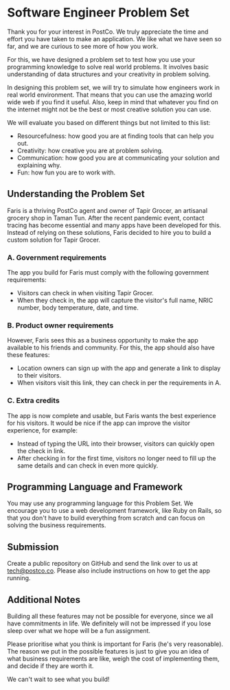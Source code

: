 # Software Engineer Problem Set

Thank you for your interest in PostCo. We truly appreciate the time and effort you have taken to make an application. We like what we have seen so far, and we are curious to see more of how you work.

For this, we have designed a problem set to test how you use your programming knowledge to solve real world problems. It involves basic understanding of data structures and your creativity in problem solving.

In designing this problem set, we will try to simulate how engineers work in real world environment. That means that you can use the amazing world wide web if you find it useful. Also, keep in mind that whatever you find on the internet might not be the best or most creative solution you can use.

We will evaluate you based on different things but not limited to this list:

- Resourcefulness: how good you are at finding tools that can help you out.
- Creativity: how creative you are at problem solving.
- Communication: how good you are at communicating your solution and explaining why.
- Fun: how fun you are to work with.

## Understanding the Problem Set

Faris is a thriving PostCo agent and owner of Tapir Grocer, an artisanal grocery shop in Taman Tun. After the recent pandemic event, contact tracing has become essential and many apps have been developed for this. Instead of relying on these solutions, Faris decided to hire you to build a custom solution for Tapir Grocer.

### A. Government requirements

The app you build for Faris must comply with the following government requirements:

- Visitors can check in when visiting Tapir Grocer.
- When they check in, the app will capture the visitor's full name, NRIC number, body temperature, date, and time.

### B. Product owner requirements

However, Faris sees this as a business opportunity to make the app available to his friends and community. For this, the app should also have these features:

- Location owners can sign up with the app and generate a link to display to their visitors.
- When visitors visit this link, they can check in per the requirements in A.

### C. Extra credits

The app is now complete and usable, but Faris wants the best experience for his visitors. It would be nice if the app can improve the visitor experience, for example:

- Instead of typing the URL into their browser, visitors can quickly open the check in link.
- After checking in for the first time, visitors no longer need to fill up the same details and can check in even more quickly.

## Programming Language and Framework

You may use any programming language for this Problem Set. We encourage you to use a web development framework, like Ruby on Rails, so that you don't have to build everything from scratch and can focus on solving the business requirements.

## Submission

Create a public repository on GitHub and send the link over to us at [tech@postco.co](mailto:tech@postco.co). Please also include instructions on how to get the app running.

## Additional Notes

Building all these features may not be possible for everyone, since we all have commitments in life. We definitely will not be impressed if you lose sleep over what we hope will be a fun assignment.

Please prioritise what you think is important for Faris (he's very reasonable). The reason we put in the possible features is just to give you an idea of what business requirements are like, weigh the cost of implementing them, and decide if they are worth it.

We can't wait to see what you build!